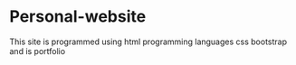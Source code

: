 # Personal-website
This site is programmed using html programming languages css bootstrap and is portfolio
